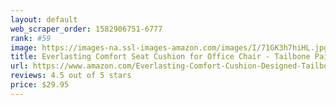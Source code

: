 ```yaml
---
layout: default 
﻿web_scraper_order: 1582906751-6777
rank: #59
image: https://images-na.ssl-images-amazon.com/images/I/71GK3h7hiHL.jpg
title: Everlasting Comfort Seat Cushion for Office Chair - Tailbone Pain Relief Cushion - Coccyx Cushion…
url: https://www.amazon.com/Everlasting-Comfort-Cushion-Designed-Tailbone/dp/B01EBDV9BU/ref=zg_mw_office-products_59?_encoding=UTF8&psc=1&refRID=Y9VNBM18FDP0BQYNCJ3S
reviews: 4.5 out of 5 stars
price: $29.95 
---
```


